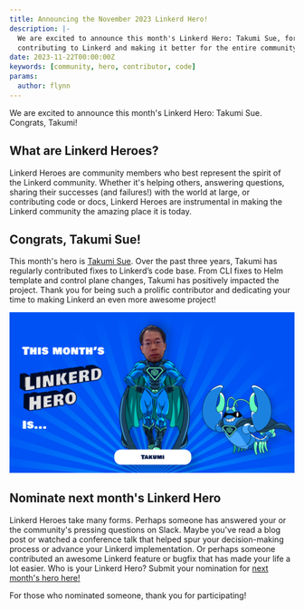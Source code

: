 ```yaml
---
title: Announcing the November 2023 Linkerd Hero!
description: |-
  We are excited to announce this month's Linkerd Hero: Takumi Sue, for
  contributing to Linkerd and making it better for the entire community!
date: 2023-11-22T00:00:00Z
keywords: [community, hero, contributor, code]
params:
  author: flynn
---
```


We are excited to announce this month's Linkerd Hero: Takumi Sue. Congrats,
Takumi!

## What are Linkerd Heroes?

Linkerd Heroes are community members who best represent the spirit of the
Linkerd community. Whether it's helping others, answering questions, sharing
their successes (and failures!) with the world at large, or contributing code or
docs, Linkerd Heroes are instrumental in making the Linkerd community the
amazing place it is today.

## Congrats, Takumi Sue!

This month's hero is [Takumi Sue](https://github.com/mikutas). Over the past
three years, Takumi has regularly contributed fixes to Linkerd’s code base. From
CLI fixes to Helm template and control plane changes, Takumi has positively
impacted the project. Thank you for being such a prolific contributor and
dedicating your time to making Linkerd an even more awesome project!

![Takumi Sue](cover.png)

## Nominate next month's Linkerd Hero

Linkerd Heroes take many forms. Perhaps someone has answered your or the
community's pressing questions on Slack. Maybe you've read a blog post or
watched a conference talk that helped spur your decision-making process or
advance your Linkerd implementation. Or perhaps someone contributed an awesome
Linkerd feature or bugfix that has made your life a lot easier. Who is your
Linkerd Hero? Submit your nomination for
[next month's hero here!](https://docs.google.com/forms/d/e/1FAIpQLSfNv--UnbbZSzW7J3SbREIMI-HaooyX9im8yLIGB7M_LKT_Fw/viewform?usp=sf_link)

For those who nominated someone, thank you for participating!
